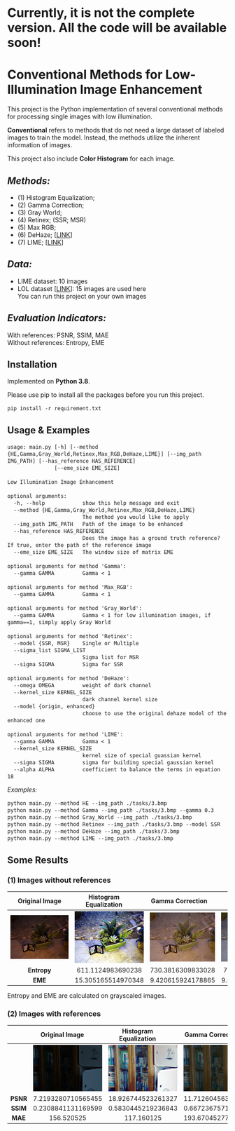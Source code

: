# Currently, it is not the complete version. All the code will be available soon!
# Conventional Methods for Low-Illumination Image Enhancement
This project is the Python implementation of
several conventional methods for processing
single images with low illumination.


**Conventional** refers to methods that do not need a large dataset of labeled
images to train the model. Instead, the methods utilize 
the inherent information of images.

This project also include **Color Histogram** for each image.

## *Methods:* 
* (1) Histogram Equalization; 
* (2) Gamma Correction;
* (3) Gray World;
* (4) Retinex; (SSR; MSR)
* (5) Max RGB; 
* (6) DeHaze; [[LINK](https://ieeexplore.ieee.org/document/6012107)]
* (7) LIME; [[LINK](https://ieeexplore.ieee.org/abstract/document/7782813)]

## *Data:* 
* LIME dataset: 10 images
* LOL dataset [[LINK](https://daooshee.github.io/BMVC2018website/)]: 15 images are used here  
  You can run this project on your own images

## *Evaluation Indicators:* 
With references: PSNR, SSIM, MAE  
Without references:  Entropy, EME



## Installation
Implemented on **Python 3.8**. 

Please use pip to install all the packages before you run this project.
```
pip install -r requirement.txt
```
## Usage & Examples
```
usage: main.py [-h] [--method {HE,Gamma,Gray_World,Retinex,Max_RGB,DeHaze,LIME}] [--img_path IMG_PATH] [--has_reference HAS_REFERENCE]
               [--eme_size EME_SIZE]

Low Illumination Image Enhancement

optional arguments:
  -h, --help            show this help message and exit
  --method {HE,Gamma,Gray_World,Retinex,Max_RGB,DeHaze,LIME}
                        The method you would like to apply
  --img_path IMG_PATH   Path of the image to be enhanced
  --has_reference HAS_REFERENCE
                        Does the image has a ground truth reference? If true, enter the path of the reference image
  --eme_size EME_SIZE   The window size of matrix EME

optional arguments for method 'Gamma':
  --gamma GAMMA         Gamma < 1

optional arguments for method 'Max_RGB':
  --gamma GAMMA         Gamma < 1
  
optional arguments for method 'Gray_World':
  --gamma GAMMA         Gamma < 1 for low illumination images, if gamma==1, simply apply Gray World

optional arguments for method 'Retinex':
  --model {SSR, MSR}    Single or Multiple
  --sigma_list SIGMA_LIST
                        Sigma list for MSR
  --sigma SIGMA         Sigma for SSR

optional arguments for method 'DeHaze':
  --omega OMEGA         weight of dark channel
  --kernel_size KERNEL_SIZE
                        dark channel kernel size
  --model {origin, enhanced} 
                        choose to use the original dehaze model of the enhanced one

optional arguments for method 'LIME': 
  --gamma GAMMA         Gamma < 1  
  --kernel_size KERNEL_SIZE
                        kernel size of special guassian kernel
  --sigma SIGMA         sigma for building special gaussian kernel                                                                           
  --alpha ALPHA         coefficient to balance the terms in equation 18
```
*Examples:*
```
python main.py --method HE --img_path ./tasks/3.bmp
python main.py --method Gamma --img_path ./tasks/3.bmp --gamma 0.3
python main.py --method Gray_World --img_path ./tasks/3.bmp 
python main.py --method Retinex --img_path ./tasks/3.bmp --model SSR
python main.py --method DeHaze --img_path ./tasks/3.bmp 
python main.py --method LIME --img_path ./tasks/3.bmp
```

## Some Results
### (1) Images without references
 Original Image<div style="width: 100pt">            |  <div style="width: 100pt">Histogram Equalization  | <div style="width: 100pt"> Gamma Correction | <div style="width: 100pt">Gray World |<div style="width: 100pt"> Retinex-SSR |<div style="width: 100pt"> Retinex-MSR) |<div style="width: 100pt"> Max RGB |<div style="width: 100pt"> DeHaze| <div style="width: 100pt">LIME |
:-------------------------:|:-------------------------:|:-------------------------:|:-------------------------:|:-------------------------:|:-------------------------:|:-------------------------:|:-------------------------:|:-------------------------:
 ![](tasks/3.bmp)<div style="width: 100pt"> |  ![](show/nonref_HE.png)|![](show/nonref_Gamma.png) |![](show/nonref_Gray_World.png)|![](show/nonref_SSR.png)|![](show/nonref_MSR.png)|![](show/nonref_Max_RGB.png)|![](show/nonref_DeHaze.png)|![](show/nonref_LIME.png)
**Entropy**  | 611.1124983690238 | 730.3816309833028 | 706.263281421345 |636.036593322102|585.1020636647495| 654.0260442891583|657.5397980870036|742.1913111124674
**EME**  | 15.305165514970348 | 9.420615924178865 |  9.592785267042633 |4.0243145405342675|3.0018271371980196|7.566815617221303|13.392978947612137|13.100082303554595

Entropy and EME are calculated on grayscaled images.

### (2) Images with references

<img width=200/>|<div style="width: 100pt">Original Image             | <div style="width: 100pt"> Histogram Equalization  | <div style="width: 100pt"> Gamma Correction |<div style="width: 100pt"> Gray World |<div style="width: 100pt"> Retinex-SSR |<div style="width: 100pt"> Retinex-MSR) |<div style="width: 100pt"> Max RGB |<div style="width: 100pt"> DeHaze-Enhanced| <div style="width: 100pt">LIME |<div style="width: 100pt"> Reference
:-------------------------:|:-------------------------:|:-------------------------:|:-------------------------:|:-------------------------:|:-------------------------:|:-------------------------:|:-------------------------:|:-------------------------:|:-------------------------:|:-------------------------:
![]() | ![](test/1.png)|![](show/ref_HE.png)|![](show/ref_Gamma.png)|![](show/ref_Gray_World.png)|![](show/ref_SSR.png)|![](show/ref_MSR.png)|![](show/ref_Max_RGB.png)|![](show/ref_DeHaze.png)|![](show/ref_LIME.png)|![](test_ref/1.png)
**PSNR**  | 7.2193280710565455 |18.926744523261327|11.712604563144748|11.646687482226309|15.88358444752949|14.576818280920634|14.390773497344718|11.711098364463519|12.617874619904484|\
**SSIM**  |0.2308841131169599 |0.5830445219236843|0.6672367571607071|0.662676211725519|0.6726973168310817|0.6625939161812796|0.6212743980777758|0.5819588034721623|0.6394874942870507|\
**MAE**  |156.520525| 117.160125|193.67045277777777|193.73516805555556|80.31700694444444|76.13896944444444|191.804525|199.20753472222222|196.52864305555556|\
